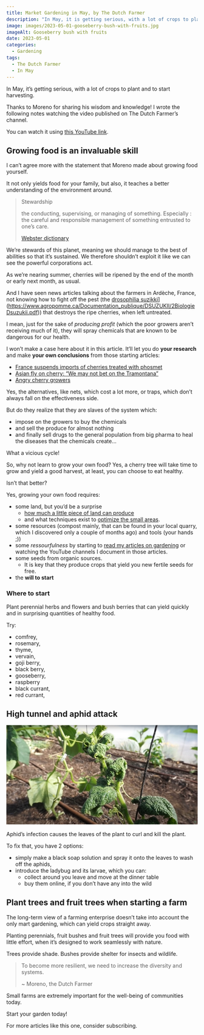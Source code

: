 ```yaml
---
title: Market Gardening in May, by The Dutch Farmer
description: "In May, it is getting serious, with a lot of crops to plant and to start harvesting."
image: images/2023-05-01-gooseberry-bush-with-fruits.jpg
imageAlt: Gooseberry bush with fruits
date: 2023-05-01
categories:
  - Gardening
tags:
  - The Dutch Farmer
  - In May
---
```


In May, it’s getting serious, with a lot of crops to plant and to start harvesting.

Thanks to Moreno for sharing his wisdom and knowledge! I wrote the following notes watching the video published on The Dutch Farmer’s channel.

<!-- more -->

You can watch it using [this YouTube link](https://www.youtube.com/watch?v=y-pugIGF5TU).

## Growing food is an invaluable skill

I can’t agree more with the statement that Moreno made about growing food yourself.

It not only yields food for your family, but also, it teaches a better understanding of the environment around.

> Stewardship
>
> the conducting, supervising, or managing of something. Especially : the careful and responsible management of something entrusted to one’s care.
>
> [Webster dictionary](https://www.merriam-webster.com/dictionary/stewardship)

We’re stewards of this planet, meaning we should manage to the best of abilities so that it’s sustained. We therefore shouldn’t exploit it like we can see the powerful corporations act.

As we’re nearing summer, cherries will be ripened by the end of the month or early next month, as usual.

And I have seen news articles talking about the farmers in Ardèche, France, not knowing how to fight off the pest (the [drosophilia suzikki](https://www.agropomme.ca/Documentation_publique/DSUZUKII/2BiologieDsuzukii.pdf)](https://www.agropomme.ca/Documentation_publique/DSUZUKII/2BiologieDsuzukii.pdf)) that destroys the ripe cherries, when left untreated.

I mean, just for the sake of _producing profit_ (which the poor growers aren’t receiving much of it), they will spray chemicals that are known to be dangerous for our health.

I won’t make a case here about it in this article. It’ll let you do **your research** and make **your own conclusions** from those starting articles:

- [France suspends imports of cherries treated with phosmet](https://agriculture.gouv.fr/la-france-suspend-les-importations-de-cerises-traitees-au-phosmet)
- [Asian fly on cherry: “We may not bet on the Tramontana”](https://www.pleinchamp.com/actualite/mouche-asiatique-sur-cerise-on-ne-va-peut-etre-pas-miser-sur-la-tramontane)
- [Angry cherry growers](https://www.lafranceagricole.fr/cultures/article/836985/les-producteurs-de-cerises-en-colere)

Yes, the alternatives, like nets, which cost a lot more, or traps, which don’t always fall on the effectiveness side.

But do they realize that they are slaves of the system which:

- impose on the growers to buy the chemicals
- and sell the produce for almost nothing
- and finally sell drugs to the general population from big pharma to heal the diseases that the chemicals create…

What a vicious cycle!

So, why not learn to grow your own food? Yes, a cherry tree will take time to grow and yield a good harvest, at least, you can choose to eat healthy.

Isn’t that better?

Yes, growing your own food requires:

- some land, but you’d be a surprise
  - [how much a little piece of land can produce](https://www.youtube.com/watch?v=D1q8PlgPOIs)
  - and what techniques exist to [optimize the small areas](https://www.youtube.com/watch?v=Y9ysNE5bLdk).
- some resources (compost mainly, that can be found in your local quarry, which I discovered only a couple of months ago) and tools (your hands ;))
- some _ressourfulness_ by starting to [read my articles on gardening](../../../tags/gardening) or watching the YouTube channels I document in those articles.
- some seeds from organic sources.
  - It is key that they produce crops that yield you new fertile seeds for free.
- the **will to start**

### Where to start

Plant perennial herbs and flowers and bush berries that can yield quickly and in surprising quantities of healthy food.

Try:

- comfrey,
- rosemary,
- thyme,
- vervain,
- goji berry,
- black berry,
- gooseberry,
- raspberry
- black currant,
- red currant,

## High tunnel and aphid attack

![Aphids suck juice out of the leaves of plant to look like the above](images/aphids-suck-juice-out-of-the-leaves-of-plant-to-look-like-the-above.jpg "Credits: image from the vlog of The Dutch Farmer")

Aphid’s infection causes the leaves of the plant to curl and kill the plant.

To fix that, you have 2 options:

- simply make a black soap solution and spray it onto the leaves to wash off the aphids,
- introduce the ladybug and its larvae, which you can:
  - collect around you leave and move at the dinner table
  - buy them online, if you don’t have any into the wild

## Plant trees and fruit trees when starting a farm

The long-term view of a farming enterprise doesn’t take into account the only mart gardening, which can yield crops straight away.

Planting perennials, fruit bushes and fruit trees will provide you food with little effort, when it’s designed to work seamlessly with nature.

Trees provide shade. Bushes provide shelter for insects and wildlife.

> To become more resilient, we need to increase the diversity and systems.
>
> ~ Moreno, the Dutch Farmer

Small farms are extremely important for the well-being of communities today.

Start your garden today!

For more articles like this one, consider subscribing.
